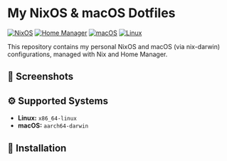 # My NixOS & macOS Dotfiles

[![NixOS](https://img.shields.io/badge/NixOS-unstable-blue.svg?style=flat-square&logo=NixOS&logoColor=white)](https://nixos.org)
[![Home Manager](https://img.shields.io/badge/Home%20Manager-stable-green.svg?style=flat-square)](https://github.com/nix-community/home-manager)
[![macOS](https://img.shields.io/badge/macOS-aarch64-lightgrey.svg?style=flat-square&logo=apple)](https://www.apple.com/macos)
[![Linux](https://img.shields.io/badge/Linux-x86__64-orange.svg?style=flat-square&logo=linux)](https://kernel.org)

This repository contains my personal NixOS and macOS (via nix-darwin) configurations, managed with Nix and Home Manager.

## 📸 Screenshots

## ⚙️ Supported Systems


*   **Linux:** `x86_64-linux`
*   **macOS:** `aarch64-darwin`

## 🚀 Installation
